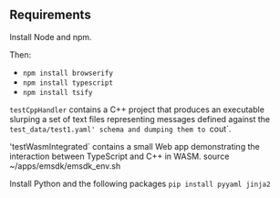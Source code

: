 Requirements
----------------

Install Node and npm.

Then:
- `npm install browserify`
- `npm install typescript`
- `npm install tsify`

`testCppHandler` contains a C++ project that produces an executable 
slurping a set of text files representing messages defined against 
the `test_data/test1.yaml' schema and dumping them to `cout`.

'testWasmIntegrated` contains a small Web app demonstrating the 
interaction between TypeScript and C++ in WASM.
source ~/apps/emsdk/emsdk_env.sh


Install Python and the following packages `pip install pyyaml jinja2`
